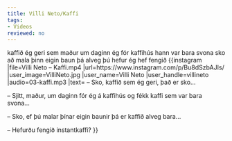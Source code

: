 ```yaml
---
title: Villi Neto/Kaffi
tags:
- Videos
reviewed: no
---
```

<vocabulary>
kaffið
ég geri
sem
maður
um daginn
ég fór
kaffihús
hann var
bara
svona
sko
að mala
þinn eigin
baun
þá
alveg
þú hefur
ég hef fengið
</vocabulary>
{{instagram
|file=Villi Neto – Kaffi.mp4
|url=https://www.instagram.com/p/Bu8dSzbAJIs/
|user_image=VilliNeto.jpg
|user_name=Villi Neto
|user_handle=villineto
|audio=03-kaffi.mp3
|text=
– Sko, kaffið sem ég geri, það er sko…

– Sjitt, maður, um daginn fór ég á kaffihús og fékk kaffi sem var bara svona...

– Sko, ef þú malar þínar eigin baunir þá er kaffið alveg bara...

– Hefurðu fengið instantkaffi?
}}
